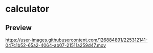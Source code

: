 # calculator

## Preview
https://user-images.githubusercontent.com/126884891/225312141-047c1b52-65a2-4064-ab07-21511a259d47.mov
